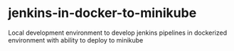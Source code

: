 # jenkins-in-docker-to-minikube
Local development environment to develop jenkins pipelines in dockerized environment with ability to deploy to minikube
